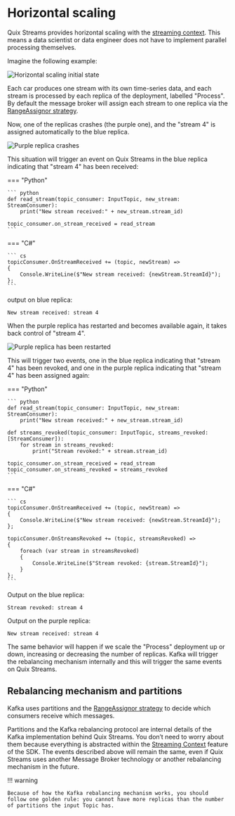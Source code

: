 # Horizontal scaling

Quix Streams provides horizontal scaling with the [streaming context](/sdk/features/streaming-context). This means a data scientist or data engineer does not have to implement parallel processing themselves.

Imagine the following example:

![Horizontal scaling initial state](../images/QuixHorizontalScaling1.png)

Each car produces one stream with its own time-series data, and each stream is processed by each replica of the deployment, labelled "Process". By default the message broker will assign each stream to one replica via the [RangeAssignor strategy](https://kafka.apache.org/23/javadoc/org/apache/kafka/clients/consumer/RangeAssignor.html).

Now, one of the replicas crashes (the purple one), and the "stream 4" is assigned automatically to the blue replica.

![Purple replica crashes](../images/QuixHorizontalScaling2.png)

This situation will trigger an event on Quix Streams in the blue replica indicating that "stream 4" has been received:

=== "Python"
    
    ``` python
    def read_stream(topic_consumer: InputTopic, new_stream: StreamConsumer):
        print("New stream received:" + new_stream.stream_id)
    
    topic_consumer.on_stream_received = read_stream
    ```

=== "C\#"
    
    ``` cs
    topicConsumer.OnStreamReceived += (topic, newStream) =>
    {
        Console.WriteLine($"New stream received: {newStream.StreamId}");
    };
    ```

output on blue replica:

``` console
New stream received: stream 4
```

When the purple replica has restarted and becomes available again, it takes back control of "stream 4".

![Purple replica has been restarted](../images/QuixHorizontalScaling3.png)

This will trigger two events, one in the blue replica indicating that "stream 4" has been revoked, and one in the purple replica indicating that "stream 4" has been assigned again:

=== "Python"
    
    ``` python
    def read_stream(topic_consumer: InputTopic, new_stream: StreamConsumer):
        print("New stream received:" + new_stream.stream_id)
    
    def streams_revoked(topic_consumer: InputTopic, streams_revoked: [StreamConsumer]):
        for stream in streams_revoked:
            print("Stream revoked:" + stream.stream_id)
    
    topic_consumer.on_stream_received = read_stream
    topic_consumer.on_streams_revoked = streams_revoked
    ```

=== "C\#"
    
    ``` cs
    topicConsumer.OnStreamReceived += (topic, newStream) =>
    {
        Console.WriteLine($"New stream received: {newStream.StreamId}");
    };
    
    topicConsumer.OnStreamsRevoked += (topic, streamsRevoked) =>
    {
        foreach (var stream in streamsRevoked)
        {
            Console.WriteLine($"Stream revoked: {stream.StreamId}");
        }
    };
    ```

Output on the blue replica:

``` console
Stream revoked: stream 4
```

Output on the purple replica:

``` console
New stream received: stream 4
```

The same behavior will happen if we scale the "Process" deployment up or down, increasing or decreasing the number of replicas. Kafka will trigger the rebalancing mechanism internally and this will trigger the same events on Quix Streams.

## Rebalancing mechanism and partitions

Kafka uses partitions and the [RangeAssignor strategy](https://kafka.apache.org/23/javadoc/org/apache/kafka/clients/consumer/RangeAssignor.html) to decide which consumers receive which messages. 

Partitions and the Kafka rebalancing protocol are internal details of the Kafka implementation behind Quix Streams. You don’t need to worry about them because everything is abstracted within the [Streaming Context](/sdk/features/streaming-context) feature of the SDK. The events described above will remain the same, even if Quix Streams uses another Message Broker technology or another rebalancing mechanism in the future.

!!! warning

    Because of how the Kafka rebalancing mechanism works, you should follow one golden rule: you cannot have more replicas than the number of partitions the input Topic has.
